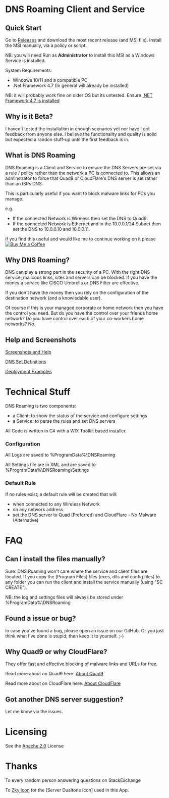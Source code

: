 # DNS Roaming Client and Service

## Quick Start

Go to [Releases](https://github.com/andrewbadge/DNSRoaming/releases) and download the most recent release (and MSI file).
Install the MSI manually, via a policy or script.

NB: you will need Run as **Administrator** to install this MSI as a Windows Service is installed.

System Requirements:
- Windows 10/11 and a compatible PC
- .Net Framework 4.7 (In general will already be installed)

NB: it will probably work fine on older OS but its untested. Ensure [.NET Framework 4.7 is installed](https://www.microsoft.com/en-us/download/details.aspx?id=55167)

## Why is it Beta?

I haven't tested the installation in enough scenarios yet nor have I got feedback from anyone else. I believe the functionality and quality is solid but expected a randon stuff-up until the first feedback is in.

## What is DNS Roaming

DNS Roaming is a Client and Service to ensure the DNS Servers are set via a rule / policy rather than the network a PC is connected to. 
This allows an adminstrator to force that Quad9 or CloudFlare's DNS server is set rather than an ISPs DNS.

This is particularly useful if you want to block malware links for PCs you manage.

e.g.
- If the connected Network is Wireless then set the DNS to Quad9.
- If the connected Network is Ethernet and in the 10.0.0.1/24 Subnet then set the DNS to 10.0.0.10 and 10.0.0.11.

If you find this useful and would like me to continue working on it please [![Buy Me a Coffee](https://github.com/andrewbadge/DNSRoaming/blob/main/Images/BuyMeACoffee.png)](https://www.buymeacoffee.com/AndrewBadge)

## Why DNS Roaming?

DNS can play a strong part in the security of a PC. With the right DNS service; malicous links, sites and servers can be blocked. 
If you have the money a service like CISCO Umbrella or DNS Filter are effective.

If you don't have the money then you rely on the configuration of the destination network (and a knowledable user).

Of course if this is your managed corporate or home network then you have the control you need. 
But do you have the control over your friends home network? Do you have control over each of your co-workers home networks? No.

## Help and Screenshots

[Screenshots and Help](https://github.com/andrewbadge/DNSRoaming/blob/main/Images/Readme.md)

[DNS Set Definitions](https://github.com/andrewbadge/DNSRoaming/blob/main/DNSSets.md)

[Deployment Examples](https://github.com/andrewbadge/DNSRoaming/blob/main/Deployment.md)

# Technical Stuff
DNS Roaming is two components:

- a Client: to show the status of the service and configure settings
- a Service: to parse the rules and set DNS servers

All Code is written in C# with a WIX Toolkit based installer.

### Configuration

All Logs are saved to %ProgramData%\DNSRoaming

All Settings file are in XML and are saved to %ProgramData%\DNSRoaming\Settings


### Default Rule

If no rules exist; a default rule will be created that will:

- when connected to any Wireless Network
- on any network address
- set the DNS server to Quad (Preferred) and CloudFlare - No Malware (Alternative)

# FAQ

## Can I install the files manually?

Sure. DNS Roaming won't care where the service and client files are located. If you copy the [Program Files] files (exes, dlls and config files) to any folder you can run the client and install the service manually (using "SC CREATE").

NB: the log and settings files will always be stored under %ProgramData%\DNSRoaming 

## Found a issue or bug?

In case you've found a bug, please open an issue on our GitHub.
Or you just think what I've done is stupid; then keep it to yourself. ;-)

## Why Quad9 or why CloudFlare?

They offer fast and effective blocking of malware links and URLs for free.

Read more about on Quad9 here: [About Quad9](https://www.quad9.net/about/)

Read more about on CloudFlare here: [About CloudFlare](https://blog.cloudflare.com/introducing-1-1-1-1-for-families/)

## Got another DNS server suggestion?

Let me know via the issues.

# Licensing

See the [Apache 2.0](https://github.com/andrewbadge/DNSRoaming/blob/main/LICENSE) License

# Thanks

To every random person answering questions on StackExchange

To [Zky Icon](https://iconscout.com/contributors/zkyicon) for the [Server Dualtone Icon] used in this App. 
